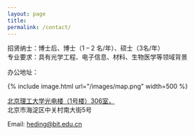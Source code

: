 ```yaml
---
layout: page
title: 
permalink: /contact/
---
```



招贤纳士：博士后、博士（1 – 2 名/年）、硕士（3名/年）\
专业要求：具有光学工程、电子信息、材料、生物医学等领域背景




办公地址：


 {% include image.html url="/images/map.png"  width=500 %}



[北京理工大学光电楼（1号楼）306室，](https://map.baidu.com/poi/%E5%8C%97%E4%BA%AC%E7%90%86%E5%B7%A5%E5%A4%A7%E5%AD%A6(%E4%B8%AD%E5%85%B3%E6%9D%91%E6%A0%A1%E5%8C%BA)-%E5%85%89%E7%94%B5%E6%A5%BC/@12948574.909209378,4832935.572402201,19z?uid=84735659433c3ba1047ce82e&info_merge=1&isBizPoi=false&ugc_type=3&ugc_ver=1&device_ratio=2&compat=1&pcevaname=pc4.1&querytype=detailConInfo&da_src=shareurl)\
北京市海淀区中关村南大街5号


Email: heding@bit.edu.cn





